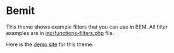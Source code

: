Bemit
===

This theme shows example filters that you can use in BEM. All filter examples are in [inc/functions-filters.php](/inc/functions-filters.php) file.

Here is the [demo site](https://foxland.fi/demo/bemit/) for this theme.
